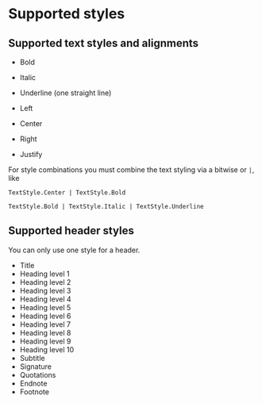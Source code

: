 # Supported styles

## Supported text styles and alignments

* Bold
* Italic
* Underline (one straight line)

* Left
* Center
* Right
* Justify

For style combinations you must combine the text styling via a bitwise or `|`, like
```
TextStyle.Center | TextStyle.Bold

TextStyle.Bold | TextStyle.Italic | TextStyle.Underline
```

## Supported header styles

You can only use one style for a header.
* Title
* Heading level 1
* Heading level 2
* Heading level 3
* Heading level 4
* Heading level 5
* Heading level 6
* Heading level 7
* Heading level 8
* Heading level 9
* Heading level 10
* Subtitle
* Signature
* Quotations
* Endnote
* Footnote
